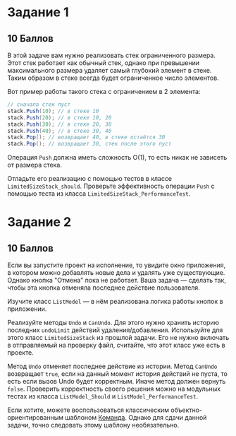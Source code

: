 # Задание 1 
## 10 Баллов

В этой задаче вам нужно реализовать стек ограниченного размера. Этот стек работает как обычный стек, однако при превышении максимального размера удаляет самый глубокий элемент в стеке. Таким образом в стеке всегда будет ограниченное число элементов.

Вот пример работы такого стека с ограничением в 2 элемента:

```csharp
// сначала стек пуст
stack.Push(10); // в стеке 10
stack.Push(20); // в стеке 10, 20
stack.Push(30); // в стеке 20, 30
stack.Push(40); // в стеке 30, 40
stack.Pop(); // возвращает 40, в стеке остаётся 30
stack.Pop(); // возвращает 30, стек после этого пуст
```

Операция `Push` должна иметь сложность O(1), то есть никак не зависеть от размера стека.

Отладьте его реализацию с помощью тестов в классе `LimitedSizeStack_should`. Проверьте эффективность операции `Push` с помощью теста из класса `LimitedSizeStack_PerformanceTest`.

# Задание 2
## 10 Баллов

Если вы запустите проект на исполнение, то увидите окно приложения, в котором можно добавлять новые дела и удалять уже существующие. Однако кнопка "Отмена" пока не работает. Ваша задача — сделать так, чтобы эта кнопка отменяла последнее действие пользователя.

Изучите класс `ListModel` — в нём реализована логика работы кнопок в приложении.

Реализуйте методы `Undo` и `CanUndo`. Для этого нужно хранить историю последних `undoLimit` действий удаления/добавления. Используйте для этого класс `LimitedSizeStack` из прошлой задачи. Его не нужно включать в отправляемый на проверку файл, считайте, что этот класс уже есть в проекте.

Метод `Undo` отменяет последнее действие из истории.
Метод `CanUndo` возвращает `true`, если на данный момент история действий не пуста, то есть если вызов Undo будет корректным. Иначе метод должен вернуть `false`.
Проверить корректность своего решения можно на модульных тестах из класса `ListModel_Should` и `ListModel_PerformanceTest`.

Если хотите, можете воспользоваться классическим объектно-ориентированным шаблоном [Команда](https://metanit.com/sharp/patterns/3.3.php?ysclid=m5jssrt51r527697160). Однако для сдачи данной задачи, точно следовать этому шаблону необязательно.